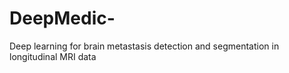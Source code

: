 # DeepMedic-
Deep learning for brain metastasis detection and segmentation in longitudinal MRI data
